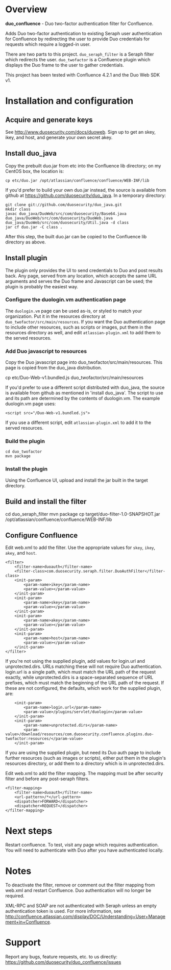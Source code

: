 # Overview

**duo_confluence** - Duo two-factor authentication filter for Confluence.

Adds Duo two-factor authentication to existing Seraph user authentication for
Confluence by redirecting the user to provide Duo credentials for requests
which require a logged-in user.

There are two parts to this project.  `duo_seraph_filter` is a Seraph
filter which redirects the user.  `duo_twofactor` is a Confluence plugin which
displays the Duo frame to the user to gather credentials.

This project has been tested with Confluence 4.2.1 and the Duo Web SDK v1.

# Installation and configuration

## Acquire and generate keys

See <http://www.duosecurity.com/docs/duoweb>.  Sign up to get an skey, ikey, and
host, and generate your own secret akey.

## Install duo_java

Copy the prebuilt duo.jar from etc into the Confluence lib directory; on my
CentOS box, the location is:

    cp etc/duo.jar /opt/atlassian/confluence/confluence/WEB-INF/lib

If you'd prefer to build your own duo.jar instead, the source is available from
github at <https://github.com/duosecurity/duo_java>.  In a temporary directory:

    git clone git://github.com/duosecurity/duo_java.git
    mkdir class
    javac duo_java/DuoWeb/src/com/duosecurity/Base64.java duo_java/DuoWeb/src/com/duosecurity/DuoWeb.java duo_java/DuoWeb/src/com/duosecurity/Util.java -d class
    jar cf duo.jar -C class .

After this step, the built duo.jar can be copied to the Confluence lib
directory as above.        

## Install plugin

The plugin only provides the UI to send credentials to Duo and post
results back.  Any page, served from any location, which accepts the same URL
arguments and serves the Duo frame and Javascript can be used; the plugin is
probably the easiest way.

### Configure the duologin.vm authentication page

The `duologin.vm` page can be used as-is, or styled to match your organization.
Put it in the resources directory at `duo_twofactor/src/main/resources`.  If
you want the Duo authentication page to include other resources, such as
scripts or images, put them in the resources directory as well, and edit
`atlassian-plugin.xml` to add them to the served resources.

### Add Duo javascript to resources

Copy the Duo javascript page into duo_twofactor/src/main/resources.  This page
is copied from the duo_java distribution.

  cp etc/Duo-Web-v1.bundled.js duo_twofactor/src/main/resources

If you'd prefer to use a different script distributed with duo_java, the source
is available from github as mentioned in 'install duo_java'.  The script to
use and its path are determined by the contents of duologin.vm.  The example
duologin.vm page uses:

    <script src="/Duo-Web-v1.bundled.js">

If you use a different script, edit `atlassian-plugin.xml` to add it to the
served resources.

### Build the plugin

    cd duo_twofactor
    mvn package

### Install the plugin

Using the Confluence UI, upload and install the jar built in the target
directory.

## Build and install the filter

  cd duo_seraph_filter
  mvn package
  cp target/duo-filter-1.0-SNAPSHOT.jar /opt/atlassian/confluence/confluence/WEB-INF/lib

## Configure Confluence

Edit web.xml to add the filter.  Use the appropriate values for `skey`,
`ikey`, `akey`, and `host`.

    <filter>
        <filter-name>duoauth</filter-name>
        <filter-class>com.duosecurity.seraph.filter.DuoAuthFilter</filter-class>
        <init-param>
            <param-name>ikey</param-name>
            <param-value></param-value>
        </init-param>
        <init-param>
            <param-name>skey</param-name>
            <param-value></param-value>
        </init-param>
        <init-param>
            <param-name>akey</param-name>
            <param-value></param-value>
        </init-param>
        <init-param>
            <param-name>host</param-name>
            <param-value></param-value>
        </init-param>
    </filter>

If you're not using the supplied plugin, add values for login.url and
unprotected.dirs.  URLs matching these will not require Duo authentication.
login.url is a single path, which must match the URL path of the request
exactly, while unprotected.dirs is a space-separated sequence of URL prefixes,
which must match the beginning of the URL path of the request.  If these
are not configured, the defaults, which work for the supplied plugin, are:

        <init-param>
            <param-name>login.url</param-name>
            <param-value>/plugins/servlet/duologin</param-value>
        </init-param>
        <init-param>
            <param-name>unprotected.dirs</param-name>
            <param-value>/download/resources/com.duosecurity.confluence.plugins.duo-twofactor:resources/</param-value>
        </init-param>

If you are using the supplied plugin, but need its Duo auth page to include
further resources (such as images or scripts), either put them in the plugin's
resources directory, or add them to a directory which is in unprotected.dirs.

Edit web.xml to add the filter mapping.  The mapping must be after security
filter and before any post-seraph filters.

    <filter-mapping>
        <filter-name>duoauth</filter-name>
        <url-pattern>/*</url-pattern>
        <dispatcher>FORWARD</dispatcher>
        <dispatcher>REQUEST</dispatcher>
    </filter-mapping>

# Next steps

Restart confluence.  To test, visit any page which requires authentication.
You will need to authenticate with Duo after you have authenticated locally.

# Notes

To deactivate the filter, remove or comment out the filter mapping from web.xml
and restart Confluence.  Duo authentication will no longer be required.

XML-RPC and SOAP are not authenticated with Seraph unless an empty
authentication token is used.  For more information, see <http://confluence.atlassian.com/display/DOC/Understanding+User+Management+in+Confluence>.

# Support

Report any bugs, feature requests, etc. to us directly:
<https://github.com/duosecurity/duo_confluence/issues>
